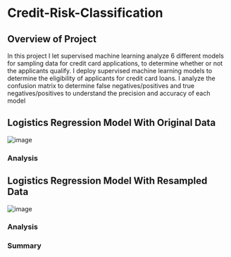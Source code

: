 # Credit-Risk-Classification

## Overview of Project
In this project I let supervised machine learning analyze 6 different models for sampling data for credit card applications, to determine whether or not the applicants qualify. I deploy supervised machine learning models to determine the eligibility of applicants for credit card loans. I analyze the confusion matrix to determine false negatives/positives and true negatives/positives to understand the precision and accuracy of each model

## Logistics Regression Model With Original Data
![image](https://github.com/ArsamIj/Credit-Risk-Classification/assets/119286287/df263c6e-ebd0-450a-8179-2bdfef6ef02a)

### Analysis

## Logistics Regression Model With Resampled Data
![image](https://github.com/ArsamIj/Credit-Risk-Classification/assets/119286287/5e356480-6488-4757-90a6-0d4ad6d0bddf)

### Analysis

### Summary
